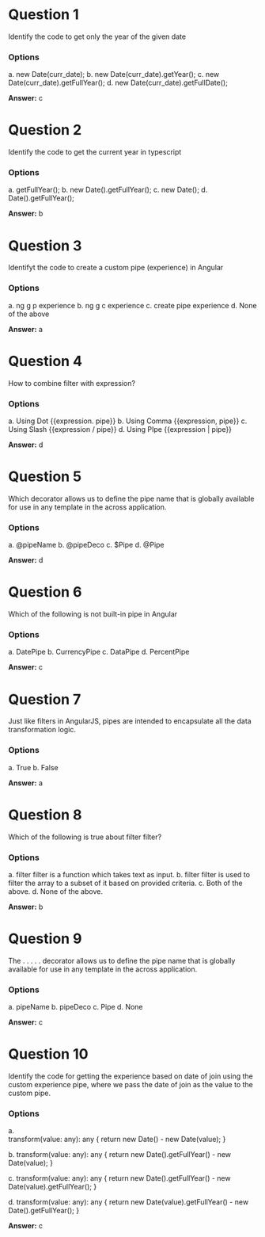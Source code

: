 # Question 1

Identify the code to get only the year of the given date

### Options

a. new Date(curr_date);
b. new Date(curr_date).getYear();
c. new Date(curr_date).getFullYear();
d. new Date(curr_date).getFullDate();

**Answer:** c


# Question 2

Identify the code to get the current year in typescript

### Options

a. getFullYear();
b. new Date().getFullYear();
c. new Date();
d. Date().getFullYear();

**Answer:** b


# Question 3

Identifyt the code to create a custom pipe (experience) in Angular

### Options

a. ng g p experience
b. ng g c experience
c. create pipe experience
d. None of the above

**Answer:** a


# Question 4

How to combine filter with expression?

### Options

a. Using Dot {{expression. pipe}}
b. Using Comma {{expression, pipe}}
c. Using Slash {{expression / pipe}}
d. Using PIpe {{expression | pipe}}

**Answer:** d


# Question 5

Which decorator allows us to define the pipe name that is globally available for use in any template in the across application.

### Options

a. @pipeName
b. @pipeDeco
c. $Pipe
d. @Pipe

**Answer:** d


# Question 6

Which of the following is not built-in pipe in Angular

### Options

a. DatePipe
b. CurrencyPipe
c. DataPipe
d. PercentPipe

**Answer:** c


# Question 7

Just like filters in AngularJS, pipes are intended to encapsulate all the data transformation logic.

### Options

a. True
b. False

**Answer:** a


# Question 8

Which of the following is true about filter filter?

### Options

a. filter filter is a function which takes text as input.
b. filter filter is used to filter the array to a subset of it based on provided criteria.
c. Both of the above.
d. None of the above.

**Answer:** b


# Question 9

The . . . . . decorator allows us to define the pipe name that is globally available for use in any template in the across application.


### Options

a. pipeName
b. pipeDeco
c. Pipe
d. None

**Answer:** c


# Question 10

Identify the code for getting the experience based on date of join using the custom experience pipe, where we pass the date of join as the value to the custom pipe.

### Options

a.   
transform(value: any): any {
  return new Date() - new Date(value);
}

b. 
transform(value: any): any {
  return new Date().getFullYear() - new Date(value);
}

c. 
transform(value: any): any {
  return new Date().getFullYear() - new Date(value).getFullYear();
}

d. 
transform(value: any): any {
  return new Date(value).getFullYear() - new Date().getFullYear();
}

**Answer:** c
